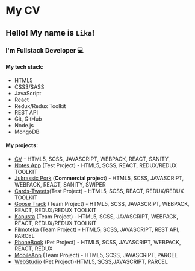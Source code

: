# My CV

## Hello! My name is `Lika`!

### I'm Fullstack Developer :computer:

#### My tech stack:

- HTML5
- CSS3/SASS
- JavaScript
- React
- Redux/Redux Toolkit
- REST API
- Git, GitHub
- Node.js
- MongoDB

#### My projects:

- [CV]() - HTML5, SСSS, JAVASCRIPT, WEBPACK, REACT, SANITY,
- [Notes App](https://basilika-draconum.github.io/notes-app-react/) (Test Project) - HTML5, SСSS, REACT, REDUX/REDUX TOOLKIT
- [Jukrassic Pork](https://www.pork.com.ua/) (**Commercial project**) - HTML5, SСSS, JAVASCRIPT, WEBPACK, REACT, SANITY, SWIPER
- [Cards-Tweets](https://basilika-draconum.github.io/cards-tweets/tweets)(Test Project) - HTML5, SСSS, REACT, REDUX/REDUX TOOLKIT
- [Goose Track](https://basilika-draconum.github.io/goose-track/) (Team Project) - HTML5, SСSS, JAVASCRIPT, WEBPACK, REACT, REDUX/REDUX TOOLKIT
- [Kapusta](https://polrmn.github.io/kapusta-app/login) (Team Project) - HTML5, SСSS, JAVASCRIPT, WEBPACK, REACT, REDUX/REDUX TOOLKIT
- [Filmoteka](https://eugenenikiforov.github.io/movies-app/) (Team Project) - HTML5, SСSS, JAVASCRIPT, REST API, PARCEL
- [PhoneBook](https://basilika-draconum.github.io/goit-react-hw-08-phonebook/login) (Pet Project) - HTML5, SСSS, JAVASCRIPT, WEBPACK, REACT, REDUX
- [MobileApp](https://xunkindx.github.io/project-group1/) (Team Project) - HTML5, SСSS, JAVASCRIPT, PARCEL
- [WebStudio](https://basilika-draconum.github.io/goit-markup-hw-08/) (Pet Project)-HTML5, SСSS,JAVASCRIPT, PARCEL
